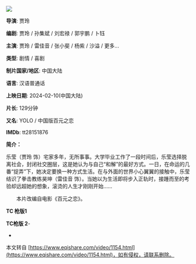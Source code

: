 ![](https://p0.pipi.cn/friday/f5e5ab3ca35f66913278bd30ef17c87d.jpg?imageView2/2/h/560.7476635514018)

**导演**: 贾玲

**编剧**: 贾玲 / 孙集斌 / 刘宏禄 / 郭宇鹏 / 卜钰

**主演**: 贾玲 / 雷佳音 / 张小斐 / 杨紫 / 沙溢 / 更多...

**类型**: 剧情 / 喜剧

**制片国家/地区**: 中国大陆

**语言**: 汉语普通话

**上映日期**: 2024-02-10(中国大陆)

**片长**: 129分钟

**又名**: YOLO / 中国版百元之恋

**IMDb**: tt28151876

**简介：**

乐莹（贾玲 饰）宅家多年，无所事事。大学毕业工作了一段时间后，乐莹选择脱离社会，封闭社交圈层，这是她认为与自己“和解”的最好方式。一日，在命运的几番“捉弄”下，她决定要换一种方式生活。在与外面的世界小心翼翼的接触中，乐莹结识了拳击教练昊坤（雷佳音 饰）。当她以为生活即将步入正轨时，接踵而至的考验却远超她的想象，滚烫的人生才刚刚开始……

　　本片改编自电影《百元之恋》。

**TC 枪版1**

  

**TC枪版 2**-

  

-

本文转自 [https://www.eqishare.com/video/1154.html](https://www.eqishare.com/video/1154.html)，如有侵权，请联系删除。